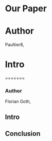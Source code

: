 # Our Paper

# Author
Paultier8, 
# Intro
=======
### Author
 Florian Goth, 

## Intro


## Conclusion


